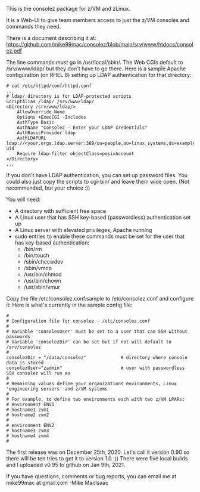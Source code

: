 
This is the consolez package for z/VM and zLinux.  

It is a Web-UI to give team members access to just the z/VM consoles and commands they need.

There is a document describing it at: https://github.com/mike99mac/consolez/blob/main/srv/www/htdocs/consolez.pdf

The line commands *must* go in /usr/local/sbin/. The Web CGIs default to /srv/www/ldap/ but they 
don't have to go there. Here is a sample Apache configuration (on RHEL 8) setting up LDAP 
authentication for that directory: 
```
# cat /etc/httpd/conf/httpd.conf
...
# ldap/ directory is for LDAP-protected scripts
ScriptAlias /ldap/ /srv/www/ldap/
<Directory /srv/www/ldap/>
    AllowOverride None
    Options +ExecCGI -Includes
    AuthType Basic
    AuthName "Consolez - Enter your LDAP credentials"
    AuthBasicProvider ldap
    AuthLDAPURL ldap://<your.orgs.ldap.server:389/ou=people,ou=linux_systems,dc=example,dc=com?uid
    Require ldap-filter objectClass=posixAccount
</Directory>
...
```
If you don't have LDAP authentication, you can set up password files. You could also just copy the scripts to cgi-bin/ and leave them wide open.  (Not recommended, but your choice :))

You will need:
- A directory with sufficient free space
- A Linux user that has SSH key-based (passwordless) authentication set up
- A Linux server with elevated privileges, Apache running
- sudo entries to enable these commands must be set for the user that has key-based authentication:
  - /bin/rm
  - /bin/touch
  - /sbin/chccwdev
  - /sbin/vmcp
  - /usr/bin/chmod
  - /usr/bin/chown
  - /usr/sbin/vmur

Copy the file /etc/consolez.conf.sample to /etc/consolez.conf and configure it:
Here is what's currently in the sample config file:
```
#
# Configuration file for consolez - /etc/consolez.conf
#
# Variable 'consolesUser' must be set to a user that can SSH without passwords
# Variable 'consolezDir' can be set but if not will default to /srv/consolez
#
consolezDir = "/data/consolez"             # directory where console data is stored
consolezUser="zadmin"                      # user with passwordless SSH consolez will run as
#
# Remaining values define your organizations environments, Linux 'engineering servers' and z/VM systems
#
# For example, to define two environments each with two z/VM LPARs:
# environment ENV1
# hostname1 zvm1
# hostname2 zvm2
#
# environment ENV2
# hostname3 zvm3
# hostname4 zvm4
#
```
The first release was on December 25th, 2020. 
Let's call it version 0.90 so there will be ten tries to get it to version 1.0  :))
There were five local builds and I uploaded v0.95 to github on Jan 9th, 2021.

If you have questions, comments or bug reports, you can email me at mike99mac at gmail.com  -Mike MacIsaac

